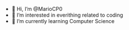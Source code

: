 - 👋 Hi, I’m @MarioCP0
- 👀 I’m interested in everithing related to coding
- 🌱 I’m currently learning Computer Science
<!---
MarioCP0/MarioCP0 is a ✨ special ✨ repository because its `README.md` (this file) appears on your GitHub profile.
You can click the Preview link to take a look at your changes.
--->
